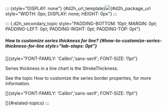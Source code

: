 ::: {style="DISPLAY: none"}
[](ms-xhelp:///?Id=d2h_url_template){#d2h_url_template}![](!package_url!){#d2h_package_url style="WIDTH: 0px; DISPLAY: none; HEIGHT: 0px"}
:::

::: {.d2h_secondary_topic style="PADDING-BOTTOM: 10pt; MARGIN: 0pt; PADDING-LEFT: 0pt; PADDING-RIGHT: 0pt; PADDING-TOP: 0pt"}
##### How to customize series thickness for line? {#how-to-customize-series-thickness-for-line style="tab-stops: 0pt"}

[]{style="FONT-FAMILY: 'Calibri','sans-serif'; FONT-SIZE: 11pt"} 

Series thickness in a line chart is the StrokeThickness.

See the topic How to customize the series border properties, for more information.

[]{style="FONT-FAMILY: 'Calibri','sans-serif'; FONT-SIZE: 11pt"} 

[]{#related-topics}
:::
